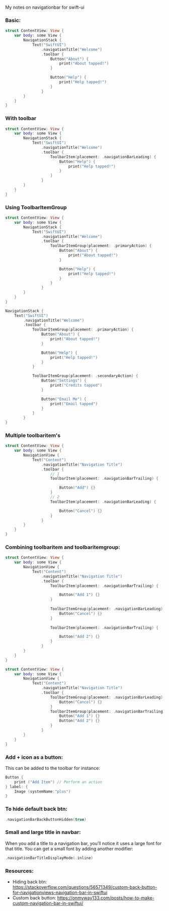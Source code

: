 My notes on navigationbar for swift-ui<!--more-->

### Basic:
```swift
struct ContentView: View {
    var body: some View {
        NavigationStack {
            Text("SwiftUI")
                .navigationTitle("Welcome")
                .toolbar {
                    Button("About") {
                        print("About tapped!")
                    }

                    Button("Help") {
                        print("Help tapped!")
                    }
                }
        }
    }
}
```
### With toolbar
```swift
struct ContentView: View {
    var body: some View {
        NavigationStack {
            Text("SwiftUI")
                .navigationTitle("Welcome")
                .toolbar {
                    ToolbarItem(placement: .navigationBarLeading) {
                        Button("Help") {
                            print("Help tapped!")
                        }
                    }
                }
        }
    }
}
```
### Using ToolbarItemGroup
```swift
struct ContentView: View {
    var body: some View {
        NavigationStack {
            Text("SwiftUI")
                .navigationTitle("Welcome")
                .toolbar {
                    ToolbarItemGroup(placement: .primaryAction) {
                        Button("About") {
                            print("About tapped!")
                        }

                        Button("Help") {
                            print("Help tapped!")
                        }
                    }
                }
        }
    }
}
```

```swift
NavigationStack {
    Text("SwiftUI")
        .navigationTitle("Welcome")
        .toolbar {
            ToolbarItemGroup(placement: .primaryAction) {
                Button("About") {
                    print("About tapped!")
                }

                Button("Help") {
                    print("Help tapped!")
                }
            }

            ToolbarItemGroup(placement: .secondaryAction) {
                Button("Settings") {
                    print("Credits tapped")
                }

                Button("Email Me") {
                    print("Email tapped")
                }
            }
        }
}
```
### Multiple toolbaritem's
```swift
struct ContentView: View {
    var body: some View {
        NavigationView {
            Text("Content")
                .navigationTitle("Navigation Title")
                .toolbar {
                    // 1
                    ToolbarItem(placement: .navigationBarTrailing) {

                        Button("Add") {}
                    }
                    // 2
                    ToolbarItem(placement: .navigationBarLeading) {

                        Button("Cancel") {}
                    }
                }
        }
    }
}
```
### Combining toolbaritem and toolbaritemgroup:
```swift
struct ContentView: View {
    var body: some View {
        NavigationView {
            Text("Content")
                .navigationTitle("Navigation Title")
                .toolbar {
                    ToolbarItem(placement: .navigationBarTrailing) {

                        Button("Add 1") {}
                    }
                    
                    ToolbarItemGroup(placement: .navigationBarLeading) {
                        Button("Cancel") {}
                    }
                    
                    ToolbarItem(placement: .navigationBarTrailing) {

                        Button("Add 2") {}
                    }
                }
        }
    }
}
```

```swift
struct ContentView: View {
    var body: some View {
        NavigationView {
            Text("Content")
                .navigationTitle("Navigation Title")
                .toolbar {
                    ToolbarItemGroup(placement: .navigationBarLeading) {
                        Button("Cancel") {}
                    }
                    ToolbarItemGroup(placement: .navigationBarTrailing) {
                        Button("Add 1") {}
                        Button("Add 2") {}
                    }
                }
        }
    }
}
```

### Add + icon as a button:
This can be added to the toolbar for instance:
```swift
Button {
    print ("Add Item") // Perform an action 
} label: {
    Image (systemName:"plus")
}
```

### To hide default back btn:

```swift
.navigationBarBackButtonHidden(true)
```

### Small and large title in navbar: 
When you add a title to a navigation bar, you’ll notice it uses a large font for that title. You can get a small font by adding another modifier:

```swift
.navigationBarTitleDisplayMode(.inline)
``` 

### Resources:
- Hiding back btn: https://stackoverflow.com/questions/56571349/custom-back-button-for-navigationviews-navigation-bar-in-swiftui
- Custom back button: https://onmyway133.com/posts/how-to-make-custom-navigation-bar-in-swiftui/